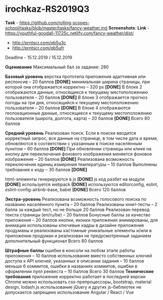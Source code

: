 # irochkaz-RS2019Q3

**Task** - https://github.com/rolling-scopes-school/tasks/blob/master/tasks/fancy-weather.md
**Screenshots**:
**Link** -https://youthful-goodall-11725c.netlify.com/fancy-weather/dist/
- http://prntscr.com/qb5u3c
- http://prntscr.com/qb5ufr

Deadline - 15.12.2019 / 15.12.2019

**Оценивание**
Максимальный бал за задание: 280

**Базовый уровень**
верстка прототипа приложения адаптивная или респонсив – 20 баллов **[DONE]**
минимальная ширина страницы, при которой она отображается корректно – 320 рх **[DONE]**
В блоке 2 отображаются данные, относящиеся к текущему местоположению пользователя – 20 баллов **[DONE]**
В блоке 3 отображается прогноз погоды на три дня, относящийся к текущему местоположению пользователя – 20 баллов **[DONE]**
В блоке 4 отображаются геолокационные данные, относящиеся к текущему местоположению пользователя (широта, долгота, карта) – 20 баллов **[DONE]**
Всего 80 баллов

**Средний уровень**
Реализован поиск. Если в поиске вводится корректный запрос, все данные на странице, в том числе дата и время, обновляются в соответствии с указанным в поиске населённым пунктом – 60 баллов **[DONE]**
При обновлении страницы или клике на кнопку для переключения фонового изображения меняется фоновое изображение – 20 баллов **[DONE]**
Реализована возможность переключения единиц измерения температуры – 10 баллов
Выполнены требования к коду – 30 баллов  **[DONE]**

html-элементы генерируются в js **[DONE]**
js код разбит на модули **[DONE]**
используется webpack **[DONE]**
используются editorconfig, eslint, eslint-config-airbnb-base, babel **[DONE]**
Всего 120 баллов

**Экстра-уровень**
Реализована возможность голосового поиска по названию населённого пункта – 20 баллов
Реализованы юнит-тесты – 2 балла за каждый тест, но не больше 20 баллов
Реализован перевод текста страницы (en/ru/be) – 20 баллов
Бонусные баллы за качество приложения – 20 баллов
кнопки, иконки приложения анимированы, для анимации использованы ключевые кадры
в дизайне приложения продуманы и реализованы кастомные уникальные элементы и/или в приложении продуман и реализован не предусмотренный заданием дополнительный функционал
Всего 80 баллов

**Штрафные баллы**
ошибки в консоли на любом этапе работы приложения – 10 баллов
использование вместо собственных ключей доступа к API ключей, указанных в описании задания – 10 баллов
меньше 6 коммитов, ошибки в названиях коммитов, ошибки в оформлении пулл реквеста – 10 баллов
Всего 30 баллов
**Технические требования**
приложение корректно работает в последней версии Chrome
можно использовать css-препроцессоры, bootstrap, material design, lodash.js
использование jQuery и других js-библиотек не допускается
запрещено использование Angular / React / Vue